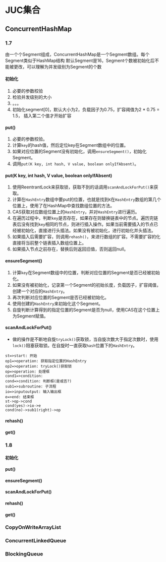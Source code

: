 # JUC集合

## ConcurrentHashMap
### 1.7
由一个个Segment组成，ConcurrentHashMap是一个Segment数组。每个Segment类似于HashMap结构
默认Segment是16，Segment个数被初始化后不能被更改，可以理解为并发级别为Segment的个数
#### 初始化
1. 必要的参数校验
2. 检验并发级别的大小
3. 。。。
4. 初始化segment[0]，默认大小为2，负载因子为0.75，扩容阈值为2 * 0.75 = 1.5， 插入第二个值才开始扩容

#### put()
1. 必要的参数校验。
2. 计算`key`的hash值，然后定位key在Segment数组中的位置。
3. 如果对应位置的Segment没有初始化，调用`ensureSegment()`，初始化Segment。
4. 调用`put(K key, int hash, V value, boolean onlyIfAbsent)`。

#### put(K key, int hash, V value, boolean onlyIfAbsent)
1. 使用ReentrantLock来获取锁，获取不到的话调用`scanAndLockForPut()`来获取。
2. 计算在`HashEntry`数组中要put的位置，也就是找到`K`在`HashEntry`数组的第几个位置上，使用了在HashMap中查找数组位置的方法。
3. CAS获取对应数组位置上的`HashEntry`，并对`HashEntry`进行遍历。
4. 在遍历过程中，判断`key`是否存在，如果存在则替换链表中的节点。遍历完链表后没有找到`key`相同的节点，则进行插入操作。如果当前需要插入的节点已经被初始化，直接进行头插法。如果没有被初始化，进行初始化并头插法。
5. 如果插入后需要扩容，则调用`rehash()`，来进行数组的扩容。不需要扩容的化直接将当前整个链表插入数组位置上。
6. 如果插入节点之前存在，替换后则返回旧值，否则返回null。

#### ensureSegment()
1. 计算`key`在Segment数组中的位置，判断对应位置的Segment是否已经被初始化。
2. 如果没有被初始化，记录第一个Segment的初始长度，负载因子，扩容阈值，创建一个对应的`HashEntry`。
3. 再次判断对应位置的Segment是否已经被初始化。
4. 使用创建的`HashEntry`来初始化这个Segment。
5. 自旋判断计算得到的指定位置的Segment是否为null，使用CAS在这个位置上为Segment赋值。

#### scanAndLockForPut()
- 做的操作是不断地自旋`tryLock()`获取锁，当自旋次数大于指定次数时，使用`lock()`阻塞获取锁。在自旋时一直获取`hash`位置下的`HashEntry`。
```flow
st=>start: 开始
op1=>operation: 获取指定位置的HashEntry
op2=>operation: tryLock()获取锁
op=>operation: 处理框
cond1=>condition: 
cond=>condition: 判断框(是或否?)
sub1=>subroutine: 子流程
io=>inputoutput: 输入输出框
e=>end: 结束框
st->op->cond
cond(yes)->io->e
cond(no)->sub1(right)->op
```


#### rehash()
#### get()
### 1.8
#### 初始化
#### put()

#### ensureSegment()
#### scanAndLockForPut()
#### rehash()
#### get()

### CopyOnWriteArrayList


### ConcurrentLinkedQueue


### BlockingQueue
